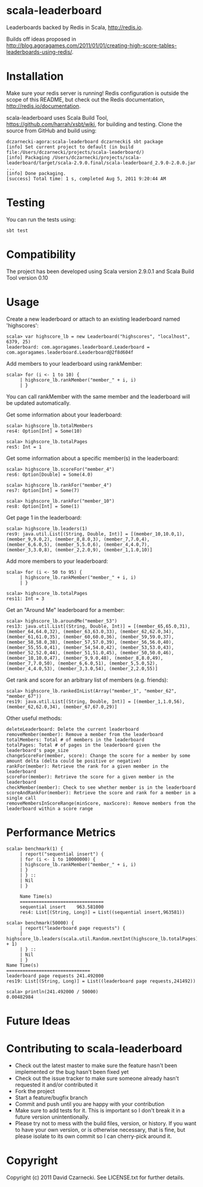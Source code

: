 scala-leaderboard
=================

Leaderboards backed by Redis in Scala, http://redis.io.

Builds off ideas proposed in http://blog.agoragames.com/2011/01/01/creating-high-score-tables-leaderboards-using-redis/.

Installation
============

Make sure your redis server is running! Redis configuration is outside the scope of this README, but 
check out the Redis documentation, http://redis.io/documentation.

scala-leaderboard uses Scala Build Tool, https://github.com/harrah/xsbt/wiki, for building and testing. Clone the source from GitHub and build using:

    dczarnecki-agora:scala-leaderboard dczarnecki$ sbt package
    [info] Set current project to default (in build file:/Users/dczarnecki/projects/scala-leaderboard/)
    [info] Packaging /Users/dczarnecki/projects/scala-leaderboard/target/scala-2.9.0.final/scala-leaderboard_2.9.0-2.0.0.jar ...
    [info] Done packaging.
    [success] Total time: 1 s, completed Aug 5, 2011 9:20:44 AM  

Testing
=======

You can run the tests using:

    sbt test

Compatibility
============

The project has been developed using Scala version 2.9.0.1 and Scala Build Tool version 0.10

Usage
============

Create a new leaderboard or attach to an existing leaderboard named 'highscores':

    scala> var highscore_lb = new Leaderboard("highscores", "localhost", 6379, 25)
    leaderboard: com.agoragames.leaderboard.Leaderboard = com.agoragames.leaderboard.Leaderboard@2f8d604f
    
Add members to your leaderboard using rankMember:

    scala> for (i <- 1 to 10) {
         | highscore_lb.rankMember("member_" + i, i)
         | }
    
You can call rankMember with the same member and the leaderboard will be updated automatically.

Get some information about your leaderboard:

    scala> highscore_lb.totalMembers
    res4: Option[Int] = Some(10)
    
    scala> highscore_lb.totalPages
    res5: Int = 1
    
Get some information about a specific member(s) in the leaderboard:

    scala> highscore_lb.scoreFor("member_4")
    res6: Option[Double] = Some(4.0)

    scala> highscore_lb.rankFor("member_4")
    res7: Option[Int] = Some(7)

    scala> highscore_lb.rankFor("member_10")
    res8: Option[Int] = Some(1)
    
Get page 1 in the leaderboard:

    scala> highscore_lb.leaders(1)
    res9: java.util.List[(String, Double, Int)] = [(member_10,10.0,1), (member_9,9.0,2), (member_8,8.0,3), (member_7,7.0,4), (member_6,6.0,5), (member_5,5.0,6), (member_4,4.0,7), (member_3,3.0,8), (member_2,2.0,9), (member_1,1.0,10)]
    
Add more members to your leaderboard:

    scala> for (i <- 50 to 95) {
         | highscore_lb.rankMember("member_" + i, i)
         | }

    scala> highscore_lb.totalPages
    res11: Int = 3
    
Get an "Around Me" leaderboard for a member:

    scala> highscore_lb.aroundMe("member_53")
    res13: java.util.List[(String, Double, Int)] = [(member_65,65.0,31), (member_64,64.0,32), (member_63,63.0,33), (member_62,62.0,34), (member_61,61.0,35), (member_60,60.0,36), (member_59,59.0,37), (member_58,58.0,38), (member_57,57.0,39), (member_56,56.0,40), (member_55,55.0,41), (member_54,54.0,42), (member_53,53.0,43), (member_52,52.0,44), (member_51,51.0,45), (member_50,50.0,46), (member_10,10.0,47), (member_9,9.0,48), (member_8,8.0,49), (member_7,7.0,50), (member_6,6.0,51), (member_5,5.0,52), (member_4,4.0,53), (member_3,3.0,54), (member_2,2.0,55)]
    
Get rank and score for an arbitrary list of members (e.g. friends):

    scala> highscore_lb.rankedInList(Array("member_1", "member_62", "member_67"))
    res19: java.util.List[(String, Double, Int)] = [(member_1,1.0,56), (member_62,62.0,34), (member_67,67.0,29)]
    
Other useful methods:

    deleteLeaderboard: Delete the current leaderboard  
    removeMember(member): Remove a member from the leaderboard
    totalMembers: Total # of members in the leaderboard
    totalPages: Total # of pages in the leaderboard given the leaderboard's page_size	
    changeScoreFor(member, score): Change the score for a member by some amount delta (delta could be positive or negative)
    rankFor(member): Retrieve the rank for a given member in the leaderboard
    scoreFor(member): Retrieve the score for a given member in the leaderboard
    checkMember(member): Check to see whether member is in the leaderboard
    scoreAndRankFor(member): Retrieve the score and rank for a member in a single call
    removeMembersInScoreRange(minScore, maxScore): Remove members from the leaderboard within a score range

Performance Metrics
===================

    scala> benchmark(1) {
         | report("sequential insert") {
         | for (i <- 1 to 10000000) {
         | highscore_lb.rankMember("member_" + i, i)
         | }
         | } ::
         | Nil
         | }
    
         Name Time(s)
         ===============================
         sequential insert    963.581000
         res4: List[(String, Long)] = List((sequential insert,963581))
    
    scala> benchmark(50000) {
         | report("leaderboard page requests") {
         | highscore_lb.leaders(scala.util.Random.nextInt(highscore_lb.totalPages) + 1)
         | } ::
         | Nil
         | }
    Name Time(s)
    ===============================
    leaderboard page requests 241.492000
    res19: List[(String, Long)] = List((leaderboard page requests,241492))

    scala> println(241.492000 / 50000)
    0.00482984
        
Future Ideas
============
  
Contributing to scala-leaderboard
=================================
 
* Check out the latest master to make sure the feature hasn't been implemented or the bug hasn't been fixed yet
* Check out the issue tracker to make sure someone already hasn't requested it and/or contributed it
* Fork the project
* Start a feature/bugfix branch
* Commit and push until you are happy with your contribution
* Make sure to add tests for it. This is important so I don't break it in a future version unintentionally.
* Please try not to mess with the build files, version, or history. If you want to have your own version, or is otherwise necessary, that is fine, but please isolate to its own commit so I can cherry-pick around it.

Copyright
============

Copyright (c) 2011 David Czarnecki. See LICENSE.txt for further details.

